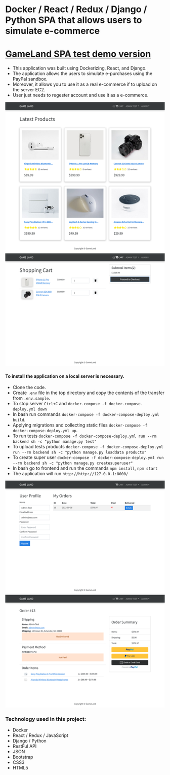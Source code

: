 # Docker / React / Redux / Django / Python SPA that allows users to simulate e-commerce

# [GameLand SPA test demo version](https://ambercity-demo.herokuapp.com/)

- This application was built using Dockerizing, React, and Django. 
- The application allows the users to simulate e-purchases using the PayPal sandbox. 
- Moreover, it allows you to use it as a real e-commerce if to upload on the server EC2. 
- User just needs to regester account and use it as a e-commerce.

<img src="https://raw.githubusercontent.com/Spartak-Belov-Floresku/react_django_docker_project/main/images/first_screen.png">

<img src="https://raw.githubusercontent.com/Spartak-Belov-Floresku/react_django_docker_project/main/images/second_screen.png">

#### To install the application on a local server is necessary.
- Clone the code.
- Create ```.env``` file in the top directory and copy the contents of the transfer from ```.env.sample```.
- To stop server ```Ctrl+C``` and ```docker-compose -f docker-compose-deploy.yml down```
- In bash run commands ```docker-compose -f docker-compose-deploy.yml build```. 
- Applying migrations and collecting static files ```docker-compose -f docker-compose-deploy.yml up```.
- To run tests ```docker-compose -f docker-compose-deploy.yml run --rm backend sh -c "python manage.py test"```
- To upload tests products ```docker-compose -f docker-compose-deploy.yml run --rm backend sh -c "python manage.py loaddata products"```
- To create super user ```docker-compose -f docker-compose-deploy.yml run --rm backend sh -c "python manage.py createsuperuser"```
- In bash go to frontend and run the commands ```npm install```, ```npm start```
- The application will run ```http://http://127.0.0.1:8000/```

<img src="https://raw.githubusercontent.com/Spartak-Belov-Floresku/react_django_docker_project/main/images/third_screen.png">

<img src="https://raw.githubusercontent.com/Spartak-Belov-Floresku/react_django_docker_project/main/images/fourth_screen.png">

### Technology used in this project:
- Docker
- React / Redux / JavaScript
- Django / Python
- RestFul API
- JSON
- Bootstrap
- CSS3
- HTML5
